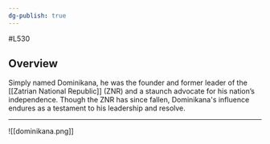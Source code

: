 ```yaml
---
dg-publish: true
---
```

#L530
## Overview

Simply named Dominikana, he was the founder and former leader of the [[Zatrian National Republic]] (ZNR) and a staunch advocate for his nation’s independence. Though the ZNR has since fallen, Dominikana's influence endures as a testament to his leadership and resolve.

---

![[dominikana.png]]